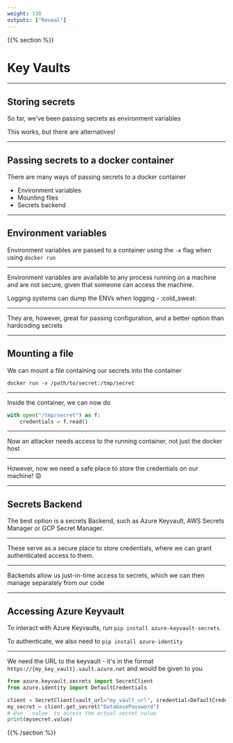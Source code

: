 ```yaml
---
weight: 130
outputs: ["Reveal"]
---
```


{{% section %}}

# Key Vaults

---

## Storing secrets

So far, we've been passing secrets as environment variables

This works, but there are alternatives!

---

## Passing secrets to a docker container

There are many ways of passing secrets to a docker container

- Environment variables
- Mounting files
- Secrets backend

---

## Environment variables

Environment variables are passed to a container using the `-e` flag when using `docker run`

---

Environment variables are available to any process running on a machine and are not secure, given that someone can access the machine.

<p class="fragment">Logging systems can dump the ENVs when logging - :cold_sweat:</p>

---

They are, however, great for passing configuration, and a better option than hardcoding secrets

---

## Mounting a file

We can mount a file containing our secrets into the container

`docker run -v /path/to/secret:/tmp/secret`

---

Inside the container, we can now do

```python
with open("/tmp/secret") as f:
    credentials = f.read()
```

---

Now an attacker needs access to the running container, not just the docker host

---

However, now we need a safe place to store the credentials on our machine! :worried:

---

## Secrets Backend

The best option is a secrets Backend, such as Azure Keyvault, AWS Secrets Manager or GCP Secret Manager.

---

These serve as a secure place to store credentials, where we can grant authenticated access to them.

---

Backends allow us just-in-time access to secrets, which we can then manage separately from our code

---

## Accessing Azure Keyvault

To interact with Azure Keyvaults, run `pip install azure-keyvault-secrets`.

To authenticate, we also need to `pip install azure-identity` 

---

We need the URL to the keyvault - it's in the format `https://{my_key_vault}.vault.azure.net` and would be given to you

```python
from azure.keyvault.secrets import SecretClient
from azure.identity import DefaultCredentials

client = SecretClient(vault_url="my_vault_url", credential=DefaultCredentials())
my_secret = client.get_secret("DatabasePassword")
# Use `.value` to access the actual secret value
print(mysecret.value)
```

{{% /section %}}